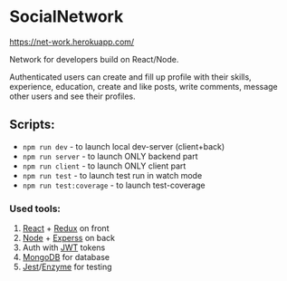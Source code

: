 # SocialNetwork
https://net-work.herokuapp.com/

Network for developers build on React/Node.

Authenticated users can create and fill up profile with their skills, experience, education, create and like posts, write comments, message other users and see their profiles.  

## Scripts:
  - ```npm run dev``` - to launch local dev-server (client+back)
  - ```npm run server``` - to launch ONLY backend part
  - ```npm run client``` - to launch ONLY client part
  - ```npm run test``` - to launch test run in watch mode
  - ```npm run test:coverage``` - to launch test-coverage

### Used tools:
  1. [React](https://reactjs.org/) + [Redux](https://redux.js.org/) on front
  2. [Node](https://nodejs.org/) + [Experss](https://expressjs.com/) on back
  3. Auth with [JWT](https://jwt.io/) tokens
  4. [MongoDB](https://www.mongodb.com/) for database
  5. [Jest](https://jestjs.io/)/[Enzyme](https://github.com/airbnb/enzyme) for testing

